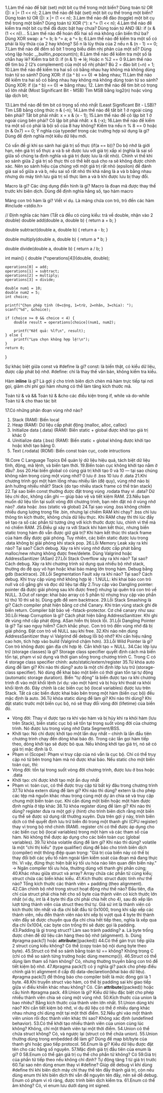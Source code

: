 1.Làm thế nào để bật (set) một bit cụ thể trong một biến?
Dùng toán tử OR (|): x |= (1 << n);
2.Làm thế nào để bật (set) một bit cụ thể trong một biến?
Dùng toán tử OR (|): x |= (1 << n);
3.Làm thế nào để đảo (toggle) một bit cụ thể trong một biến?
Dùng toán tử XOR (^): x ^= (1 << n);
4.Làm thế nào để kiểm tra một bit cụ thể đã được bật hay chưa?
Dùng toán tử AND (&): if (x & (1 << n))...
5.Làm thế nào để hoán đổi hai số mà không cần biến thứ ba?
Dùng XOR swap: a ^= b; b ^= a; a ^= b;
6.Làm thế nào để kiểm tra một số có phải là lũy thừa của 2 hay không?
Số n là lũy thừa của 2 nếu n & (n - 1) == 0;
7.Làm thế nào để đếm số bit 1 trong biểu diễn nhị phân của một số?
Dùng vòng lặp hoặc __builtin_popcount(n);
8.Làm thế nào để kiểm tra một số là chẵn hay lẻ?
Kiểm tra bit 0: if (n & 1) => lẻ; 
Hoặc n %2 == 0
9.Làm thế nào để tìm bù 2 (2’s complement) của một số nhị phân?
Bù 2 = đảo bit (~n) + 1;
10.Làm thế nào để kiểm tra hai số có bằng nhau hay không mà không dùng toán tử so sánh?
Dùng XOR: if ((a ^ b) == 0) => bằng nhau;
11.Làm thế nào để kiểm tra hai số có bằng nhau hay không mà không dùng toán tử so sánh?
Dùng XOR: if ((a ^ b) == 0) => bằng nhau;
12. Làm thế nào để tìm bit có trọng số lớn nhất (Most Significant Bit - MSB)
Tìm MSB bằng log2(n) hoặc vòng lặp dịch bit;

13.Làm thế nào để tìm bit có trọng số nhỏ nhất (Least Significant Bit - LSB)?
Tìm LSB bằng công thức n & (-n);
14.Làm thế nào để tắt bit 1 ở ngoài cùng bên phải?
Tắt bit phải nhất: x = x & (x - 1);
15.Làm thế nào để cô lập bit 1 ở ngoài cùng bên phải?
Cô lập bit phải nhất: x & (-x);
16.Làm thế nào để kiểm tra một số có phải là bội số của 8 hay không?
Kiểm tra nếu n % 8 == 0 hoặc (n & 0x7) == 0;
Ý nghĩa của typedef trong các trường hợp sử dụng là gì?
Dùng để định nghĩa một kiểu dữ liệu mới.

Có vấn đề gì khi so sánh hai giá trị số thực (if(a == b))?
Do bộ nhớ là giới hạn, nên giá trị số thực a và b sẽ được lưu với giá trị xấp xỉ (nghĩa là sai số giữa số chúng ta định nghĩa và giá trị được lưu là rất nhỏ). Chính vì thế khi so sánh giữa 2 giá trị số thực thì có thể kết quả cho ra sẽ không được chính xác. Nên so sánh hiệu của chúng với một giá trị rất nhỏ (epsilon) để đánh giá sai số giữa a và b, nếu sai số rất nhỏ thì khả năng là a và b bằng nhau nhưng do máy tính lưu giá trị số thực làm a và b khi được lưu bị thay đổi.

Macro là gì? Các ứng dụng điển hình là gì?
Macro là đoạn mã được thay thế trước khi biên dịch. Dùng để định nghĩa hằng số, tạo hàm macro

Mảng con trỏ hàm là gì? Viết ví dụ.
Là mảng chứa con trỏ, trỏ đến các hàm
#include <stdio.h>

// Định nghĩa các hàm (Tất cả đều có cùng kiểu: trả về double, nhận vào 2 double)
double add(double a, double b) {
    return a + b;
}

double subtract(double a, double b) {
    return a - b;
}

double multiply(double a, double b) {
    return a * b;
}

double divide(double a, double b) {
    return a / b;
}

int main() {
    double (*operations[4])(double, double);

    operations[0] = add;
    operations[1] = subtract;
    operations[2] = multiply;
    operations[3] = divide;
    
    double num1 = 10;
    double num2 = 5;
    int choice;

    printf("Chọn phép tính (0=cộng, 1=trừ, 2=nhân, 3=chia): ");
    scanf("%d", &choice);

    if (choice >= 0 && choice < 4) {
        double result = operations[choice](num1, num2);
        
        printf("Kết quả: %lf\n", result);
    } else {
        printf("Lựa chọn không hợp lệ!\n");
    }
    return 0;
}

Sự khác biệt giữa const và #define là gì?
const: là biến thật, có kiểu dữ liệu, được cấp phát bộ nhớ.
#define: chỉ là thay thế văn bản, không kiểm tra kiểu.

Hàm __inline__ là gì?
Là gợi ý cho trình biên dịch chèn mã hàm trực tiếp tại nơi gọi, giảm chi phí gọi hàm nhưng có thể làm tăng kích thước mã.

Toán tử & và &&
Toán tử & &cho các điều kiện trong if, while và do-while
Toàn tử & cho thao tác bit

17.Có những phân đoạn vùng nhớ nào?
1. Stack (RAM): Biến local
2. Heap (RAM): Dữ liệu cấp phát động (malloc, alloc, calloc)
3. Initialize data (.data) (RAM): Biến static + global được khởi tạo giá trị khác 0
4. Uinitialize data (.bss) (RAM): Biến static + global không được khởi tạo hoặc khởi tạo bằng 0.
5. Text (.rodata) (ROM): Biến const toàn cục, code intructions

18.Core C Language Topics
Để quản lý dữ liệu hiệu quả, tách biệt dữ liệu tĩnh, động, mã lệnh, và biến tạm thời.
19.Biến toàn cục không khởi tạo nằm ở đâu?
.bss
20.Hai biến global có cùng giá trị khởi tạo 0 và 10 — tại sao chúng không nằm trong cùng một vùng nhớ?
0 lưu ở .bss
10 lưu ở .data
21.Khi chương trình gọi một hàm lồng nhau nhiều lần (đệ quy), vùng nhớ nào bị ảnh hưởng nhiều nhất?
Stack (do tạo nhiều stack frame có thể tràn stack)
22.Tại sao biến const thường được đặt trong vùng .rodata thay vì .data?
Dữ liệu chỉ đọc, không cần ghi — giúp bảo vệ và tiết kiệm RAM.
23.Nếu bạn muốn dữ liệu tồn tại suốt vòng đời chương trình, bạn nên đặt nó ở vùng nhớ nào?
.data hoặc .bss (static và global)
24.Tại sao vùng .bss không chiếm nhiều dung lượng trong file .bin, nhưng lại chiếm RAM khi chạy?
.bss chỉ lưu thông tin kích thước, không chứa dữ liệu thực.
Khi RAM chạy thì thì lúc đấy sẽ tạo ra số các phần tử tương ứng với kích thước được lưu, chính vì thế mà nó chiếm RAM.
25.Điều gì xảy ra với Stack khi hàm kết thúc, nhưng biến static trong hàm đó vẫn được giữ giá trị?
Khi hàm kết thúc thì stack frame của hàm đấy được giải phóng.
Tuy nhiên, các biến static được lưu trong .data không bị giải phóng khi stack pop.
26.Lỗi Memory Leak xảy ra khi nào? Tại sao? Cách debug.
Xảy ra khi vùng nhớ được cấp phát bằng malloc/new nhưng không được free/delete. Dùng Valgrind hoặc AddressSanitizer (ASan)
27.Lỗi Stack Overflow xảy ra khi nào? Tại sao? Cách debug.
Xảy ra khi chương trình sử dụng quá nhiều bộ nhớ stack, thường do đệ quy vô hạn hoặc khai báo mảng lớn trong hàm. Debug bằng gdb (backtrace).
28.Lỗi Segmentation Fault xảy ra khi nào? Tại sao? Cách debug.
Khi truy cập vùng nhớ không hợp lệ :
1.NULL: khi khai báo con trỏ null và cố gắng ghi và đọc dữ liệu tại đấy
2.Truy cập vào Dangling pointer: pointer đã được giải phóng sau khi được free() nhưng lại quên trả con trỏ về NULL.
3.Out of range: khai bảo array có 5 phần tử nhưng truy cập vào phần tử thứ 10 thì sẽ bị.
Dùng gdb để xem backtrace.
29.Lỗi Stack Smashing là gì? Cách compiler phát hiện bằng cơ chế Canary.
Khi tràn vùng stack ghi đè biến return. Compiler bật bảo vệ -fstack-protector.
Cơ chế canary như sau:
30.Lỗi Heap Corruption là gì? Cách phát hiện bằng AddressSanitizer.
Khi ghi đè vùng nhớ cấp phát động. ASan hiển thị block lỗi.
31.Lỗi Dangling Pointer là gì? Tại sao nguy hiểm? Cách khắc phục.
Con trỏ trỏ đến vùng nhớ đã bị giải phóng. Đặt con trỏ về NULL sau khi free.
32.Khi nào nên dùng AddressSanitizer thay vì Valgrind để debug lỗi bộ nhớ?
Khi cần hiệu năng cao hơn, tích hợp vào build (Valgrind chậm hơn).
33.Lỗi Wild Pointer là gì?
Con trỏ không được gán địa chỉ hợp lệ. Cần khởi tạo = NULL.
34.Các lớp lưu trữ (storage classes) là gì?
Storage class specifier quyết định cách mà biến tồn tại, phạm vi sử dụng và thời gian sống trong chương trình C. Trong C có 4 storage class specifier chính: auto/static/extern/register
35.Từ khóa auto dùng để làm gì? Khi nào thì dùng?
auto là một chỉ định lớp lưu trữ (storage-class specifier). Nó dùng để khai báo một biến có thời gian tồn tại tự động (automatic storage duration). Biến "tự động" là biến được tạo ra khi chương trình đi vào một khối lệnh (ví dụ: vào một hàm) và bị hủy khi thoát ra khỏi khối lệnh đó. Đây chính là các biến cục bộ (local variables) được lưu trên Stack.
Tất cả các biến được khai báo bên trong một hàm (biến cục bộ) đều mặc định là auto.
36.Từ khóa static dùng để làm gì? Khi nào thì dùng?
Khi đặt static trước một biến cục bộ, nó sẽ thay đổi vòng đời (lifetime) của biến đó.
- Vòng đời: Thay vì được tạo ra khi vào hàm và bị hủy khi ra khỏi hàm (lưu trên Stack), biến static cục bộ sẽ tồn tại trong suốt vòng đời của chương trình. Nó được lưu trong vùng nhớ Data Segment/BSS.
- Khởi tạo: Nó chỉ được khởi tạo một lần duy nhất – chính là lần đầu tiên chương trình chạy đến dòng khai báo đó. Trong các lần gọi hàm tiếp theo, dòng khởi tạo sẽ được bỏ qua. Nếu không khởi tạo giá trị, nó sẽ có giá trị mặc định là 0.
- Phạm vi (Scope): Phạm vi truy cập của nó vẫn là cục bộ. Chỉ có thể truy cập nó từ bên trong hàm mà nó được khai báo.
Nếu static cho một biến toàn cục, thì:
- Vòng đời: tồn tại trong suốt vòng đời chương trình, được lưu ở bss hoặc .data
- Khởi tạo: chỉ được khởi tạo một ần duy nhất
- Phạm vi: toàn cục, có thể được truy cập từ bất kỳ đâu trong chương trình
37.Từ khóa extern dùng để làm gì? Khi nào thì dùng?
extern là cho phép các tệp mã nguồn khác nhau trong cùng một dự án chia sẻ và truy cập chung một biến toàn cục.
Khi cần dùng một biến hoặc một hàm được định nghĩa ở tệp khác
38.Từ khóa register dùng để làm gì? Khi nào thì dùng?
register đưa ra một gợi ý (hint) cho trình biên dịch rằng một biến cụ thể sẽ được sử dụng rất thường xuyên. Dựa trên gợi ý này, trình biên dịch có thể quyết định lưu trữ biến đó trong một thanh ghi (CPU register) thay vì trong bộ nhớ chính (RAM).
register chỉ có thể được áp dụng cho các biến cục bộ (local variables) trong một hàm và các tham số của hàm. Nó
không thể được áp dụng cho các biến toàn cục (global variables).
39.Từ khóa volatile dùng để làm gì? Khi nào thì dùng?
volatile là một "chỉ thị kiểu" (type qualifier) dùng để báo cho trình biên dịch (compiler) một thông điệp quan trọng: "Giá trị của biến này có thể bị thay đổi bởi các yếu tố nằm ngoài tầm kiểm soát của đoạn mã đang thực thi. Vì vậy, đừng thực hiện bất kỳ tối ưu hóa nào liên quan đến biến này."
-> Ngăn compiler tối ưu hóa, thường dùng với thanh ghi phần cứng;
40.Khác nhau giữa struct và array?
Array chứa các phần tử cùng kiểu; struct chứa các biến khác kiểu.
41.Kích thước struct được tính như thế nào?
Tổng kích thước các thành viên + padding (theo alignment).
42.Căn chỉnh bộ nhớ trong struct hoạt động như thế nào?
Đầu tiên, địa chỉ của struct phải chia hết cho số byte của thành viên có kích thước lớn nhất (ví dụ, int là 4 byte thì địa chỉ phải chia hết cho 4), sau đó xếp lần lượt từng thành viên của struct theo thứ tự. Giả sử int là thành viên có kích thước lớn nhất và địa chỉ bắt đầu từ 0x1000, trong khi sắp xếp các thành viên, nếu đến thành viên nào khi xếp bị vượt quá 4 byte thì thành viên đấy sẽ được chuyển qua địa chỉ chia hết tiếp theo, nghĩa là xếp qua địa chỉ 0x1004, các byte còn trống thì sẽ được gọi là padding.
43.Padding là gì trong struct? Làm sao tránh padding?
a. Là byte trống được chèn để dữ liệu căn hàng theo bộ nhớ (alignment).
b. Dùng #pragma pack(1) hoặc __attribute__((packed))
44.Có thể gán trực tiếp giữa 2 struct cùng kiểu không?
Có thể (copy toàn bộ nội dung byte theo byte).
45.Struct có thể so sánh bằng toán tử == không?
Không trong C (chỉ có thể so sánh từng trường hoặc dùng memcmp()).
46.Struct có thể dùng làm tham số hàm không?
Có, nhưng thường truyền bằng con trỏ để tiết kiệm bộ nhớ.
47.#pragma pack(1) có ý nghĩa gì?
pack  cho phép điều chỉnh giá trị alignment ở cấp độ data-declaretion(khai báo dữ liệu). 
#pragma pack(1) để thông báo cho compiler biết là mức đóng gói là 1 byte.
48.Khi truyền struct vào hàm, có thể bị padding sai khi giao tiếp giữa vi điều khiển khác nhau không?
Có. Cần __attribute__((packed)) hoặc cấu hình #pragma pack.
49.Union là gì?
Kiểu dữ liệu đặc biệt cho phép nhiều thành viên chia sẻ cùng một vùng nhớ.
50.Kích thước của union là bao nhiêu?
Bằng kích thước của thành viên lớn nhất.
51.Union dùng khi nào?
Khi cần tiết kiệm bộ nhớ, ví dụ dữ liệu có thể ở nhiều dạng khác nhau nhưng chỉ dùng một tại một thời điểm.
52.Nếu ghi vào một thành viên union rồi đọc thành viên khác thì sao?
Không xác định (undefined behavior).
53.Có thể khởi tạo nhiều thành viên của union cùng lúc không?
Không, chỉ một thành viên tại một thời điểm.
54.Union có thể chứa struct không?
Có, và ngược lại (struct có thể chứa union).
55.Union thường dùng trong embedded để làm gì?
Dùng để map bit/byte của thanh ghi hoặc giao tiếp protocol.
56.Enum là gì?
Kiểu dữ liệu được đặt tên cho các hằng số nguyên.
57.Mặc định giá trị đầu tiên của enum là gì?
0
58.Enum có thể gán giá trị cụ thể cho phần tử không?
Có
59.Giá trị của phần tử tiếp theo nếu không chỉ định?
Tự động tăng 1 từ giá trị trước
60.Tại sao nên dùng enum thay vì #define?
Giúp dễ debug vì khi dùng #define thì khi biên dịch máy chỉ thay thế tên đấy thành giá trị, còn nếu dùng enum thì khi biên dịch thì vẫn để nguyên tên đấy, nên sẽ dễ debug.
Enum có phạm vi rõ ràng, được trình biên dịch kiểm tra.
61.Enum có thể âm không?
Có, vì enum lưu dưới dạng int signed.
